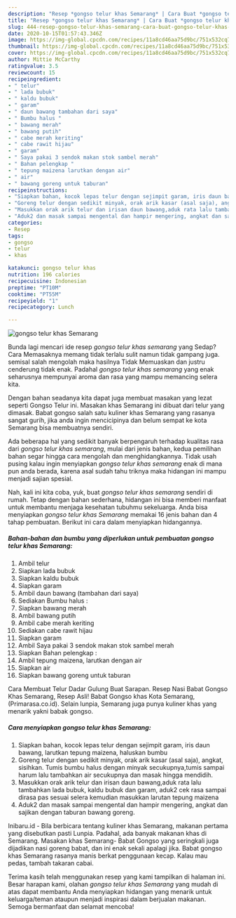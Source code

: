 ```yaml
---
description: "Resep *gongso telur khas Semarang* | Cara Buat *gongso telur khas Semarang* Yang Enak dan Simpel"
title: "Resep *gongso telur khas Semarang* | Cara Buat *gongso telur khas Semarang* Yang Enak dan Simpel"
slug: 444-resep-gongso-telur-khas-semarang-cara-buat-gongso-telur-khas-semarang-yang-enak-dan-simpel
date: 2020-10-15T01:57:43.346Z
image: https://img-global.cpcdn.com/recipes/11a8cd46aa75d9bc/751x532cq70/gongso-telur-khas-semarang-foto-resep-utama.jpg
thumbnail: https://img-global.cpcdn.com/recipes/11a8cd46aa75d9bc/751x532cq70/gongso-telur-khas-semarang-foto-resep-utama.jpg
cover: https://img-global.cpcdn.com/recipes/11a8cd46aa75d9bc/751x532cq70/gongso-telur-khas-semarang-foto-resep-utama.jpg
author: Mittie McCarthy
ratingvalue: 3.5
reviewcount: 15
recipeingredient:
- " telur"
- " lada bubuk"
- " kaldu bubuk"
- " garam"
- " daun bawang tambahan dari saya"
- " Bumbu halus "
- " bawang merah"
- " bawang putih"
- " cabe merah keriting"
- " cabe rawit hijau"
- " garam"
- " Saya pakai 3 sendok makan stok sambel merah"
- " Bahan pelengkap "
- " tepung maizena larutkan dengan air"
- " air"
- " bawang goreng untuk taburan"
recipeinstructions:
- "Siapkan bahan, kocok lepas telur dengan sejimpit garam, iris daun bawang, larutkan tepung maizena, haluskan bumbu"
- "Goreng telur dengan sedikit minyak, orak arik kasar (asal saja), angkat, sisihkan. Tumis bumbu halus dengan minyak secukupnya,tumis sampai harum lalu tambahkan air secukupnya dan masak hingga mendidih."
- "Masukkan orak arik telur dan irisan daun bawang,aduk rata lalu tambahkan lada bubuk, kaldu bubuk dan garam, aduk2 cek rasa sampai dirasa pas sesuai selera kemudian masukkan larutan tepung maizena"
- "Aduk2 dan masak sampai mengental dan hampir mengering, angkat dan sajikan dengan taburan bawang goreng."
categories:
- Resep
tags:
- gongso
- telur
- khas

katakunci: gongso telur khas 
nutrition: 196 calories
recipecuisine: Indonesian
preptime: "PT10M"
cooktime: "PT55M"
recipeyield: "1"
recipecategory: Lunch

---
```



![*gongso telur khas Semarang*](https://img-global.cpcdn.com/recipes/11a8cd46aa75d9bc/751x532cq70/gongso-telur-khas-semarang-foto-resep-utama.jpg)

Bunda lagi mencari ide resep *gongso telur khas semarang* yang Sedap? Cara Memasaknya memang tidak terlalu sulit namun tidak gampang juga. semisal salah mengolah maka hasilnya Tidak Memuaskan dan justru cenderung tidak enak. Padahal *gongso telur khas semarang* yang enak seharusnya mempunyai aroma dan rasa yang mampu memancing selera kita.

Dengan bahan seadanya kita dapat juga membuat masakan yang lezat seperti Gongso Telur ini. Masakan khas Semarang ini dibuat dari telur yang dimasak. Babat gongso salah satu kuliner khas Semarang yang rasanya sangat gurih, jika anda ingin mencicipinya dan belum sempat ke kota Semarang bisa membuatnya sendiri.

Ada beberapa hal yang sedikit banyak berpengaruh terhadap kualitas rasa dari *gongso telur khas semarang*, mulai dari jenis bahan, kedua pemilihan bahan segar hingga cara mengolah dan menghidangkannya. Tidak usah pusing kalau ingin menyiapkan *gongso telur khas semarang* enak di mana pun anda berada, karena asal sudah tahu triknya maka hidangan ini mampu menjadi sajian spesial.


Nah, kali ini kita coba, yuk, buat *gongso telur khas semarang* sendiri di rumah. Tetap dengan bahan sederhana, hidangan ini bisa memberi manfaat untuk membantu menjaga kesehatan tubuhmu sekeluarga. Anda bisa menyiapkan *gongso telur khas Semarang* memakai 16 jenis bahan dan 4 tahap pembuatan. Berikut ini cara dalam menyiapkan hidangannya.

<!--inarticleads1-->

##### Bahan-bahan dan bumbu yang diperlukan untuk pembuatan *gongso telur khas Semarang*:

1. Ambil  telur
1. Siapkan  lada bubuk
1. Siapkan  kaldu bubuk
1. Siapkan  garam
1. Ambil  daun bawang (tambahan dari saya)
1. Sediakan  Bumbu halus :
1. Siapkan  bawang merah
1. Ambil  bawang putih
1. Ambil  cabe merah keriting
1. Sediakan  cabe rawit hijau
1. Siapkan  garam
1. Ambil  Saya pakai 3 sendok makan stok sambel merah
1. Siapkan  Bahan pelengkap :
1. Ambil  tepung maizena, larutkan dengan air
1. Siapkan  air
1. Siapkan  bawang goreng untuk taburan


Cara Membuat Telur Dadar Gulung Buat Sarapan. Resep Nasi Babat Gongso Khas Semarang, Resep Asli! Babat Gongso khas Kota Semarang, (Primarasa.co.id). Selain lunpia, Semarang juga punya kuliner khas yang menarik yakni babak gongso. 

<!--inarticleads2-->

##### Cara menyiapkan *gongso telur khas Semarang*:

1. Siapkan bahan, kocok lepas telur dengan sejimpit garam, iris daun bawang, larutkan tepung maizena, haluskan bumbu
1. Goreng telur dengan sedikit minyak, orak arik kasar (asal saja), angkat, sisihkan. Tumis bumbu halus dengan minyak secukupnya,tumis sampai harum lalu tambahkan air secukupnya dan masak hingga mendidih.
1. Masukkan orak arik telur dan irisan daun bawang,aduk rata lalu tambahkan lada bubuk, kaldu bubuk dan garam, aduk2 cek rasa sampai dirasa pas sesuai selera kemudian masukkan larutan tepung maizena
1. Aduk2 dan masak sampai mengental dan hampir mengering, angkat dan sajikan dengan taburan bawang goreng.


Inibaru.id - Bila berbicara tentang kuliner khas Semarang, makanan pertama yang disebutkan pasti Lunpia. Padahal, ada banyak makanan khas di Semarang. Masakan khas Semarang- Babat Gongso yang seringkali juga dijadikan nasi goreng babat, dan ini enak sekali apalagi jika. Babat gongso khas Semarang rasanya manis berkat penggunaan kecap. Kalau mau pedas, tambah takaran cabai. 

Terima kasih telah menggunakan resep yang kami tampilkan di halaman ini. Besar harapan kami, olahan *gongso telur khas Semarang* yang mudah di atas dapat membantu Anda menyiapkan hidangan yang menarik untuk keluarga/teman ataupun menjadi inspirasi dalam berjualan makanan. Semoga bermanfaat dan selamat mencoba!
